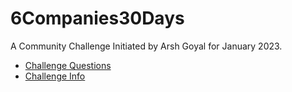 # 6Companies30Days

A Community Challenge Initiated by Arsh Goyal for January 2023.

* [Challenge Questions](https://docs.google.com/document/d/1jkVKWPcOAE2Xjt7GFLV-M8N50HygZpWcO26REFa7dZM/edit)
* [Challenge Info](https://www.youtube.com/watch?v=QUnaBYKQkZU)
